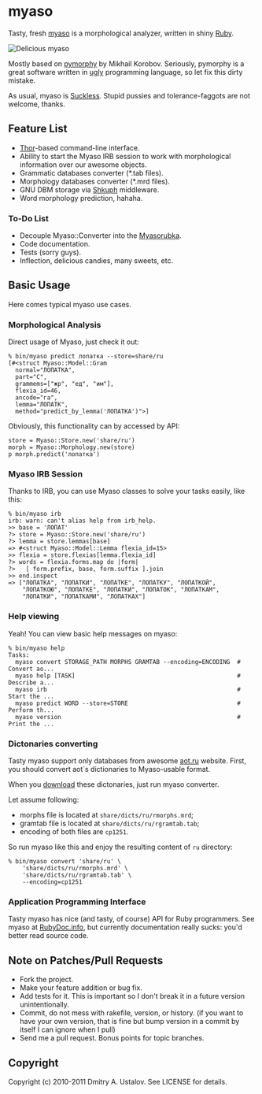 # myaso

Tasty, fresh [myaso](http://github.com/eveel/myaso)
is a morphological analyzer, written in shiny
[Ruby](http://ruby-lang.org/).

![Delicious myaso](https://github.com/eveel/myaso/raw/master/myaso.jpg)

Mostly based on
[pymorphy](http://bitbucket.org/kmike/pymorphy/)
by Mikhail Korobov. Seriously, pymorphy is a great
software written in [ugly](http://python.org/) programming
language, so let fix this dirty mistake.

As usual, myaso is [Suckless](http://suckless.ru/).
Stupid pussies and tolerance-faggots are not welcome,
thanks.

## Feature List

* [Thor](http://github.com/carlhuda/thor)-based command-line
interface.
* Ability to start the Myaso IRB session to work with
morphological information over our awesome objects.
* Grammatic databases converter (*.tab files).
* Morphology databases converter (*.mrd files).
* GNU DBM storage via [Shkuph](https://github.com/eveel/shkuph)
middleware.
* Word morphology prediction, hahaha.

### To-Do List

* Decouple Myaso::Converter into the
[Myasorubka](https://github.com/eveel/myasorubka).
* Code documentation.
* Tests (sorry guys).
* Inflection, delicious candies, many sweets, etc.

## Basic Usage

Here comes typical myaso use cases.

### Morphological Analysis

Direct usage of Myaso, just check it out:

    % bin/myaso predict лопатка --store=share/ru
    [#<struct Myaso::Model::Gram
      normal="ЛОПАТКА",
      part="С",
      grammems=["жр", "ед", "им"],
      flexia_id=46,
      ancode="га",
      lemma="ЛОПАТК",
      method="predict_by_lemma('ЛОПАТКА')">]

Obviously, this functionality can by accessed by API:

    store = Myaso::Store.new('share/ru')
    morph = Myaso::Morphology.new(store)
    p morph.predict('лопатка')

### Myaso IRB Session

Thanks to IRB, you can use Myaso classes to solve your tasks
easily, like this:

    % bin/myaso irb
    irb: warn: can't alias help from irb_help.
    >> base = 'ЛОПАТ'
    ?> store = Myaso::Store.new('share/ru')
    ?> lemma = store.lemmas[base]
    => #<struct Myaso::Model::Lemma flexia_id=15>
    >> flexia = store.flexias[lemma.flexia_id]
    ?> words = flexia.forms.map do |form|
    ?>   [ form.prefix, base, form.suffix ].join
    >> end.inspect
    => ["ЛОПАТКА", "ЛОПАТКИ", "ЛОПАТКЕ", "ЛОПАТКУ", "ЛОПАТКОЙ",
        "ЛОПАТКОЮ", "ЛОПАТКЕ", "ЛОПАТКИ", "ЛОПАТОК", "ЛОПАТКАМ",
        "ЛОПАТКИ", "ЛОПАТКАМИ", "ЛОПАТКАХ"]

### Help viewing

Yeah! You can view basic help messages on myaso:

    % bin/myaso help
    Tasks:
      myaso convert STORAGE_PATH MORPHS GRAMTAB --encoding=ENCODING  # Convert ao...
      myaso help [TASK]                                              # Describe a...
      myaso irb                                                      # Start the ...
      myaso predict WORD --store=STORE                               # Perform th...
      myaso version                                                  # Print the ...

### Dictonaries converting

Tasty myaso support only databases from awesome
[aot.ru](http://aot.ru/) website. First, you should convert
aot`s dictionaries to Myaso-usable format.

When you [download](http://wiki.github.com/eveel/myaso/dictonaries-from-aotru)
these dictonaries, just run myaso converter.

Let assume following:

* morphs file is located at `share/dicts/ru/rmorphs.mrd`;
* gramtab file is located at `share/dicts/ru/rgramtab.tab`;
* encoding of both files are `cp1251`.

So run myaso like this and enjoy the resulting content of `ru`
directory:

    % bin/myaso convert 'share/ru' \
        'share/dicts/ru/rmorphs.mrd' \
        'share/dicts/ru/rgramtab.tab' \
        --encoding=cp1251

### Application Programming Interface

Tasty myaso has nice (and tasty, of course) API for Ruby
programmers. See myaso at
[RubyDoc.info](http://rubydoc.info/gems/myaso),
but currently documentation really sucks: you'd better
read source code.

## Note on Patches/Pull Requests

* Fork the project.
* Make your feature addition or bug fix.
* Add tests for it. This is important so
  I don't break it in a future version
  unintentionally.
* Commit, do not mess with rakefile, version, or history.
  (if you want to have your own version, that is
  fine but bump version in a commit by itself
  I can ignore when I pull)
* Send me a pull request. Bonus points for
  topic branches.

## Copyright

Copyright (c) 2010-2011 Dmitry A. Ustalov.
See LICENSE for details.
